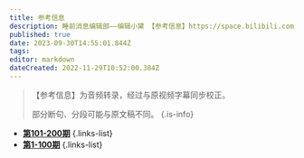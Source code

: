 ```yaml
---
title: 参考信息
description: 睡前消息编辑部——编辑小黛 【参考信息】https://space.bilibili.com/1556651916
published: true
date: 2023-09-30T14:55:01.844Z
tags: 
editor: markdown
dateCreated: 2022-11-29T10:52:00.384Z
---
```


> 【参考信息】为音频转录，经过与原视频字幕同步校正。
> 
> 部分断句、分段可能与原文稿不同。
{.is-info}


- [**第101-200期**](./reference/101-200.md)
{.links-list}
- [**第1-100期**](./reference/1-100.md)
{.links-list}